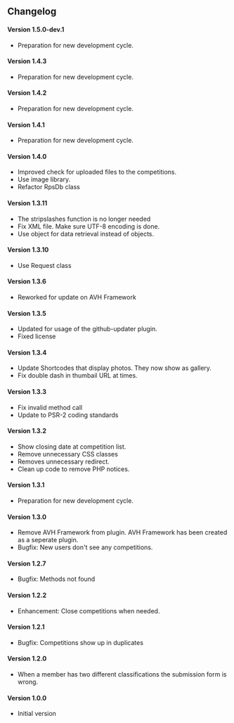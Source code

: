 ## Changelog

#### Version 1.5.0-dev.1
* Preparation for new development cycle.

#### Version 1.4.3
* Preparation for new development cycle.

#### Version 1.4.2
* Preparation for new development cycle.

#### Version 1.4.1
* Preparation for new development cycle.

#### Version 1.4.0
* Improved check for uploaded files to the competitions.
* Use image library.
* Refactor RpsDb class

#### Version 1.3.11
* The stripslashes function is no longer needed
* Fix XML file. Make sure UTF-8 encoding is done.
* Use object for data retrieval instead of objects.

#### Version 1.3.10
* Use Request class

#### Version 1.3.6
* Reworked for update on AVH Framework

#### Version 1.3.5
* Updated for usage of the github-updater plugin.
* Fixed license

#### Version 1.3.4
* Update Shortcodes that display photos.
  They now show as gallery.
* Fix double dash in thumbail URL at times.

#### Version 1.3.3
* Fix invalid method call
* Update to PSR-2 coding standards

#### Version 1.3.2
* Show closing date at competition list.
* Remove unnecessary CSS classes
* Removes unnecessary redirect.
* Clean up code to remove PHP notices.

#### Version 1.3.1
* Preparation for new development cycle.

#### Version 1.3.0
* Remove AVH Framework from plugin.
  AVH Framework has been created as a seperate plugin.
* Bugfix: New users don't see any competitions.

#### Version 1.2.7
* Bugfix: Methods not found

#### Version 1.2.2
* Enhancement: Close competitions when needed.

#### Version 1.2.1
* Bugfix: Competitions show up in duplicates

#### Version 1.2.0
* When a member has two different classifications the submission form is wrong.

#### Version 1.0.0
* Initial version

